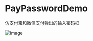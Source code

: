 # PayPasswordDemo
仿支付宝和微信支付弹出的输入密码框

![image](https://github.com/wangshanhai/PayPasswordDemo/img/img)
